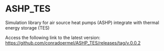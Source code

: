 # ASHP_TES
Simulation library for air source heat pumps (ASHP) integrate with thermal energy storage (TES)

Access the following link to the latest version: https://github.com/conradoermel/ASHP_TES/releases/tag/v.0.0.2
